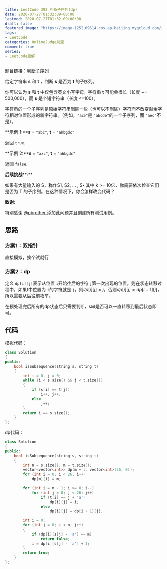 ```yaml
---
title: LeetCode 392 判断子序列(dp)
date: 2020-07-27T01:32:09+08:00
lastmod: 2020-07-27T01:32:09+08:00
draft: false
featured_image: "https://image-1252109614.cos.ap-beijing.myqcloud.com/img/20210508221015.png"
tags:
- LeetCode
categories: OnlineJudge刷题
comment: true
series:
- LeetCode题解
---
```


题目链接：[判断子序列](https://leetcode-cn.com/problems/is-subsequence/)

给定字符串 **s** 和 **t** ，判断 **s** 是否为 **t** 的子序列。

你可以认为 **s** 和 **t** 中仅包含英文小写字母。字符串 **t** 可能会很长（长度 ~= 500,000），而 **s** 是个短字符串（长度 <=100）。

字符串的一个子序列是原始字符串删除一些（也可以不删除）字符而不改变剩余字符相对位置形成的新字符串。（例如，`"ace"`是 `"abcde"`的一个子序列，而 `"aec"`不是）。

**示例 1:****s** = `"abc"`, **t** = `"ahbgdc"`

返回 `true`.

**示例 2:****s** = `"axc"`, **t** = `"ahbgdc"`

返回 `false`.

**后续挑战****:**

如果有大量输入的 S，称作S1, S2, ... , Sk 其中 k >= 10亿，你需要依次检查它们是否为 T 的子序列。在这种情况下，你会怎样改变代码？

**致谢:**

特别感谢 [@pbrother ](https://leetcode.com/pbrother/)添加此问题并且创建所有测试用例。

## 思路

### 方案1：双指针

直接模拟，挨个试就行

### 方案2：dp

定义 `dp[i][j]`表示从位置 `i`开始往后的字符 `j`第一次出现的位置。则在状态转移过程中，如果t中位置为 `i`的字符就是 `j`，则$dp[i][j]=j$，否则$dp[i][j]=dp[i+1][j]$，所以需要从后往前枚举。

在预处理完后所有的dp状态后只需要判断，s串是否可以一直转移到最后状态即可。

## 代码

模拟代码：

```cpp
class Solution
{
public:
    bool isSubsequence(string s, string t)
    {
        int i = 0, j = 0;
        while (i < s.size() && j < t.size())
        {
            if (s[i] == t[j])
                i++, j++;
            else
                j++;
        }
        return i == s.size();
    }
};
```

dp代码：

```cpp
class Solution
{
public:
    bool isSubsequence(string s, string t)
    {
        int n = s.size(), m = t.size();
        vector<vector<int>> dp(m + 1, vector<int>(26, 0));
        for (int i = 0; i < 26; i++)
            dp[m][i] = m;

        for (int i = m - 1; i >= 0; i--)
            for (int j = 0; j < 26; j++)
                if (t[i] == j + 'a')
                    dp[i][j] = i;
                else
                    dp[i][j] = dp[i + 1][j];

        int i = 0;
        for (int j = 0; j < n; j++)
        {
            if (dp[i][s[j] - 'a'] == m)
                return false;
            i = dp[i][s[j] - 'a'] + 1;
        }
        return true;
    }
};

```
